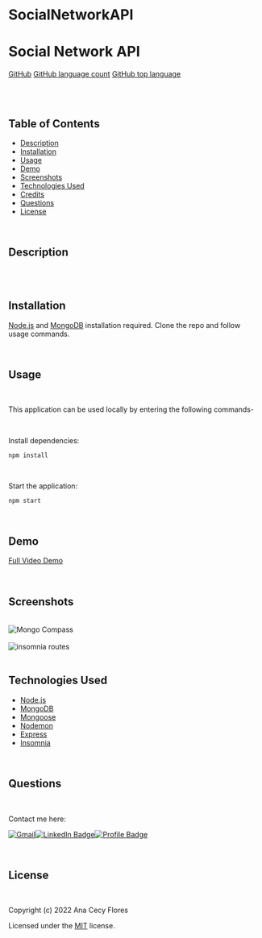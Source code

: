 # SocialNetworkAPI

# Social Network API

[GitHub](https://img.shields.io/github/license/anacecyflores1/social-network-api)
[GitHub language count](https://img.shields.io/github/languages/count/anacecyflores1/social-network-api)
[GitHub top language](https://img.shields.io/github/languages/top/anacecyflores1/social-network-api)

<br><br>

## Table of Contents

- [Description](#description)
- [Installation](#installation)
- [Usage](#usage)
- [Demo](#demo)
- [Screenshots](#screenshots)
- [Technologies Used](#technologies-used)
- [Credits](#credits)
- [Questions](#questions)
- [License](#license)

<br>

## Description

<br>
<br>

## Installation

[Node.js](https://nodejs.org/en/) and [MongoDB](https://www.mongodb.com/) installation required. Clone the repo and follow usage commands.

<br>

## Usage

<br>

This application can be used locally by entering the following commands-

<br>

Install dependencies:

```
npm install
```

<br>

Start the application:

```
npm start
```

<br>

## Demo

[Full Video Demo](https://drive.google.com/)

<br>

## Screenshots

<br>
<img src="" alt="Mongo Compass" title="Mongo Compass DB">
<br>
<br>
<img src="" alt="insomnia routes" title="Insomnia Dashboard">
<br>
<br>

## Technologies Used

- [Node.js](https://nodejs.org/en/)
- [MongoDB](https://www.mongodb.com/)
- [Mongoose](https://www.npmjs.com/package/mongoose)
- [Nodemon](https://www.npmjs.com/package/nodemon)
- [Express](https://expressjs.com/)
- [Insomnia](https://insomnia.rest/)

<br>

## Questions

<br>

Contact me here:

<a href="mailto: anacecyflores1@gmail.com"><img src="https://img.shields.io/badge/Gmail-D14836?style=for-the-badge&logo=gmail&logoColor=white&color=071A2C" alt="Gmail"/></a><a href="https://www.linkedin.com/in/anacecyflores/"><img src="https://img.shields.io/badge/LinkedIn-blue?style=for-the-badge&logo=linkedin&logoColor=white&color=071A2C" alt="LinkedIn Badge"/></a><a href="https://cecy-professional-portfolio.herokuapp.com/" target="_blank"><img src="https://img.shields.io/badge/Profile-430098?style=for-the-badge&logo=heroku&logoColor=white&color=071A2C" alt="Profile Badge"/></a>
<br>

<br>

## License

<br>

Copyright (c) 2022 Ana Cecy Flores

Licensed under the [MIT](LICENSE) license.
